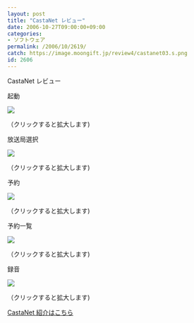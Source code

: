 ```yaml
---
layout: post
title: "CastaNet レビュー"
date: 2006-10-27T09:00:00+09:00
categories:
- ソフトウェア
permalink: /2006/10/2619/
catch: https://image.moongift.jp/review4/castanet03.s.png
id: 2606
---
```

CastaNet レビュー  
<!--more-->

起動

  

[![](https://image.moongift.jp/review4/castanet01.s.png)](https://image.moongift.jp/review4/castanet01.png)  
  
（クリックすると拡大します)

  

放送局選択

  

[![](https://image.moongift.jp/review4/castanet02.s.png)](https://image.moongift.jp/review4/castanet02.png)  
  
（クリックすると拡大します)

  

予約

  

[![](https://image.moongift.jp/review4/castanet03.s.png)](https://image.moongift.jp/review4/castanet03.png)  
  
（クリックすると拡大します)

  

予約一覧

  

[![](https://image.moongift.jp/review4/castanet04.s.png)](https://image.moongift.jp/review4/castanet04.png)  
  
（クリックすると拡大します)

  

録音

  

[![](https://image.moongift.jp/review4/castanet05.s.png)](https://image.moongift.jp/review4/castanet05.png)  
  
（クリックすると拡大します)

  

[CastaNet 紹介はこちら](http://fw.moongift.jp/intro/i-2618.html)

